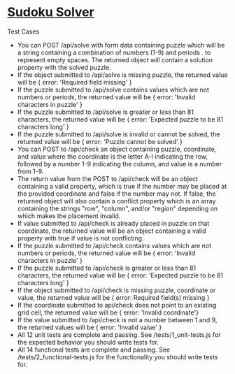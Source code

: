 # [Sudoku Solver](https://www.freecodecamp.org/learn/quality-assurance/quality-assurance-projects/sudoku-solver)
Test Cases
- You can POST /api/solve with form data containing puzzle which will be a string containing a combination of numbers (1-9) and periods . to represent empty spaces. The returned object will contain a solution property with the solved puzzle.
- If the object submitted to /api/solve is missing puzzle, the returned value will be { error: 'Required field missing' }
- If the puzzle submitted to /api/solve contains values which are not numbers or periods, the returned value will be { error: 'Invalid characters in puzzle' }
- If the puzzle submitted to /api/solve is greater or less than 81 characters, the returned value will be { error: 'Expected puzzle to be 81 characters long' }
- If the puzzle submitted to /api/solve is invalid or cannot be solved, the returned value will be { error: 'Puzzle cannot be solved' }
- You can POST to /api/check an object containing puzzle, coordinate, and value where the coordinate is the letter A-I indicating the row, followed by a number 1-9 indicating the column, and value is a number from 1-9.
- The return value from the POST to /api/check will be an object containing a valid property, which is true if the number may be placed at the provided coordinate and false if the number may not. If false, the returned object will also contain a conflict property which is an array containing the strings "row", "column", and/or "region" depending on which makes the placement invalid.
- If value submitted to /api/check is already placed in puzzle on that coordinate, the returned value will be an object containing a valid property with true if value is not conflicting.
- If the puzzle submitted to /api/check contains values which are not numbers or periods, the returned value will be { error: 'Invalid characters in puzzle' }
- If the puzzle submitted to /api/check is greater or less than 81 characters, the returned value will be { error: 'Expected puzzle to be 81 characters long' }
- If the object submitted to /api/check is missing puzzle, coordinate or value, the returned value will be { error: Required field(s) missing }
- If the coordinate submitted to api/check does not point to an existing grid cell, the returned value will be { error: 'Invalid coordinate'}
- If the value submitted to /api/check is not a number between 1 and 9, the returned values will be { error: 'Invalid value' }
- All 12 unit tests are complete and passing. See /tests/1_unit-tests.js for the expected behavior you should write tests for.
- All 14 functional tests are complete and passing. See /tests/2_functional-tests.js for the functionality you should write tests for.
